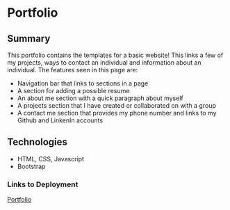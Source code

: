 # Portfolio

## Summary

This portfolio contains the templates for a basic website! This links a few of my projects, ways to contact an individual and information about an individual. The features seen in this page are:

 * Navigation bar that links to sections in a page
 * A section for adding a possible resume
 * An about me section with a quick paragraph about myself
 * A projects section that I have created or collaborated on with a group
 * A contact me section that provides my phone number and links to my Github and LinkenIn accounts

## Technologies

* HTML, CSS, Javascript
* Bootstrap

### Links to Deployment

[Portfolio]()
